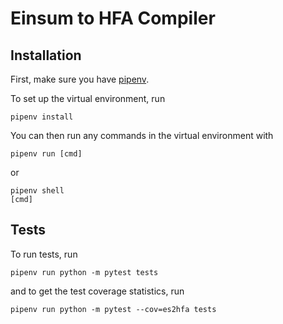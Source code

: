 # Einsum to HFA Compiler

## Installation

First, make sure you have [pipenv](https://pipenv.pypa.io/en/latest/).

To set up the virtual environment, run
```
pipenv install
```

You can then run any commands in the virtual environment with
```
pipenv run [cmd]
```
or
```
pipenv shell
[cmd]
```

## Tests

To run tests, run
```
pipenv run python -m pytest tests
```
and to get the test coverage statistics, run
```
pipenv run python -m pytest --cov=es2hfa tests
```
